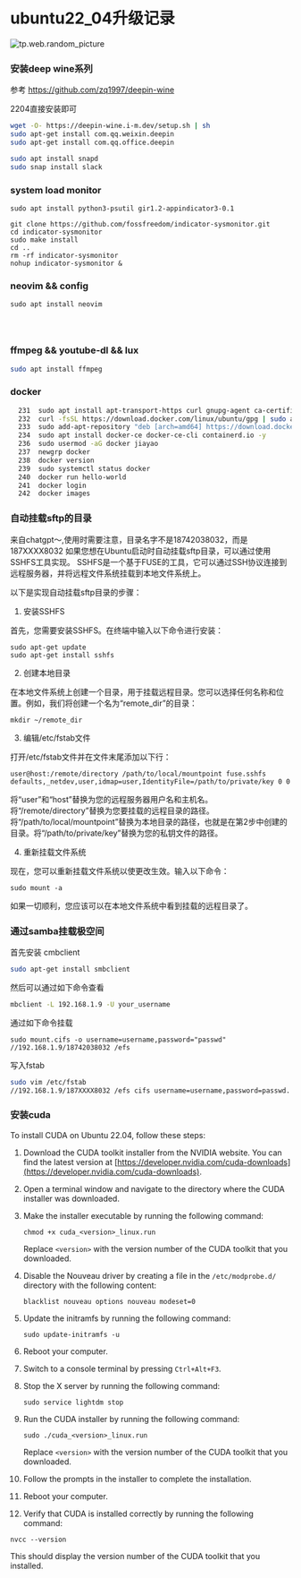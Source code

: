 # ubuntu22_04升级记录


<!--more-->

![tp.web.random_picture](https://images.unsplash.com/photo-1497436072909-60f360e1d4b1?crop=entropy&cs=tinysrgb&fit=crop&fm=jpg&h=1080&ixid=MnwxfDB8MXxyYW5kb218MHx8bGFuZHNjYXBlLHdhdGVyfHx8fHx8MTY4MTAyMDIxNQ&ixlib=rb-4.0.3&q=80&utm_campaign=api-credit&utm_medium=referral&utm_source=unsplash_source&w=1920)

### 安装deep wine系列

参考 https://github.com/zq1997/deepin-wine

2204直接安装即可

```bash
wget -O- https://deepin-wine.i-m.dev/setup.sh | sh
sudo apt-get install com.qq.weixin.deepin
sudo apt-get install com.qq.office.deepin
```

```bash
sudo apt install snapd
sudo snap install slack
```



### system load monitor

```
sudo apt install python3-psutil gir1.2-appindicator3-0.1

git clone https://github.com/fossfreedom/indicator-sysmonitor.git
cd indicator-sysmonitor
sudo make install
cd ..
rm -rf indicator-sysmonitor
nohup indicator-sysmonitor &
```


### neovim && config

```
sudo apt install neovim




```


### ffmpeg && youtube-dl && lux
```bash
sudo apt install ffmpeg
```

### docker

```bash
  231  sudo apt install apt-transport-https curl gnupg-agent ca-certificates software-properties-common -y
  232  curl -fsSL https://download.docker.com/linux/ubuntu/gpg | sudo apt-key add -
  233  sudo add-apt-repository "deb [arch=amd64] https://download.docker.com/linux/ubuntu focal stable"
  234  sudo apt install docker-ce docker-ce-cli containerd.io -y
  236  sudo usermod -aG docker jiayao
  237  newgrp docker
  238  docker version
  239  sudo systemctl status docker
  240  docker run hello-world
  241  docker login
  242  docker images

```


### 自动挂载sftp的目录

来自chatgpt～,使用时需要注意，目录名字不是18742038032，而是187XXXX8032
如果您想在Ubuntu启动时自动挂载sftp目录，可以通过使用SSHFS工具实现。 SSHFS是一个基于FUSE的工具，它可以通过SSH协议连接到远程服务器，并将远程文件系统挂载到本地文件系统上。

以下是实现自动挂载sftp目录的步骤：

1. 安装SSHFS

首先，您需要安装SSHFS。在终端中输入以下命令进行安装：

```
sudo apt-get update
sudo apt-get install sshfs
```

2. 创建本地目录

在本地文件系统上创建一个目录，用于挂载远程目录。您可以选择任何名称和位置。例如，我们将创建一个名为“remote_dir”的目录：

```
mkdir ~/remote_dir
```

3. 编辑/etc/fstab文件

打开/etc/fstab文件并在文件末尾添加以下行：

```
user@host:/remote/directory /path/to/local/mountpoint fuse.sshfs defaults,_netdev,user,idmap=user,IdentityFile=/path/to/private/key 0 0
```

将“user”和“host”替换为您的远程服务器用户名和主机名。将“/remote/directory”替换为您要挂载的远程目录的路径。将“/path/to/local/mountpoint”替换为本地目录的路径，也就是在第2步中创建的目录。将“/path/to/private/key”替换为您的私钥文件的路径。

4. 重新挂载文件系统

现在，您可以重新挂载文件系统以使更改生效。输入以下命令：

```
sudo mount -a
```

如果一切顺利，您应该可以在本地文件系统中看到挂载的远程目录了。

### 通过samba挂载极空间

首先安装 cmbclient

```bash
sudo apt-get install smbclient
```

然后可以通过如下命令查看

```bash
mbclient -L 192.168.1.9 -U your_username
```

通过如下命令挂载

```
sudo mount.cifs -o username=username,password="passwd" //192.168.1.9/18742038032 /efs
```

写入fstab

```bash
sudo vim /etc/fstab
//192.168.1.9/187XXXX8032 /efs cifs username=username,password=passwd. 0 0
```

### 安装cuda

To install CUDA on Ubuntu 22.04, follow these steps:

1.  Download the CUDA toolkit installer from the NVIDIA website. You can find the latest version at [https://developer.nvidia.com/cuda-downloads](https://developer.nvidia.com/cuda-downloads).
    
2.  Open a terminal window and navigate to the directory where the CUDA installer was downloaded.
    
3.  Make the installer executable by running the following command:
 
    `chmod +x cuda_<version>_linux.run`
    
    Replace `<version>` with the version number of the CUDA toolkit that you downloaded.
    
4.  Disable the Nouveau driver by creating a file in the `/etc/modprobe.d/` directory with the following content:

    `blacklist nouveau options nouveau modeset=0`
    
5.  Update the initramfs by running the following command:
    
    `sudo update-initramfs -u`
    
6.  Reboot your computer.
    
7.  Switch to a console terminal by pressing `Ctrl+Alt+F3`.
    
8.  Stop the X server by running the following command:
    
    `sudo service lightdm stop`
    
9.  Run the CUDA installer by running the following command:
    
    `sudo ./cuda_<version>_linux.run`
    
    Replace `<version>` with the version number of the CUDA toolkit that you downloaded.
    
10.  Follow the prompts in the installer to complete the installation.
    
11.  Reboot your computer.
    
12.  Verify that CUDA is installed correctly by running the following command:
    
`nvcc --version`

This should display the version number of the CUDA toolkit that you installed.


